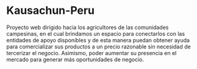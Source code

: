 # Kausachun-Peru
Proyecto web dirigido hacia los agricultores de las comunidades campesinas, en el cual brindamos un espacio para conectarlos con las entidades de apoyo disponibles y de esta manera puedan obtener ayuda para comercializar sus productos a un precio razonable sin necesidad de tercerizar el negocio. Asimismo, poder aumentar su presencia en el mercado para generar más oportunidades de negocio. 
